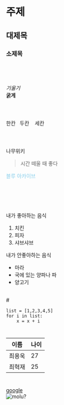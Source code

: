 # 주제
## 대제목
### 소제목

<br>

# 
*기울기*
<br>**굵게**
<br>
<br>

# 

한칸 &nbsp; 두칸&nbsp; &nbsp; 세칸
<br>
<br>


# 

나무위키
>시간 떼울 때 좋다

<span style= "color:skyblue"> 블루 아카이브</span>

<br>
<br>

# 
내가 좋아하는 음식
1. 치킨
2. 피자
3. 샤브샤브

내가 안좋아하는 음식
* 마라
* 국에 있는 양파나 파
* 양고기
<br>
# 

```
list = [1,2,3,4,5]
for i in list:
    x = x + i
```

#
| 이름 | 나이 |
|-----|-----|
|최용욱|27|
최혁재|25|

#
[google](http://google.com)
<br> ![molu?](https://w.namu.la/s/0ee6c08ac2b5290a2190f440d0902b0ec83a9b1c19753b422e2a3725119b8322acd6bb6fcfe1437835bd126a05470e89ca27cb6fdc4c557b6ade5818c96c2d896add394302624567f58468bfece0f0e089bfcf4d44b3f24e03530dcd3fdb36a7)



